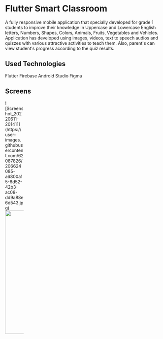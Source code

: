# Flutter Smart Classroom

A fully responsive mobile application that specially developed for grade 1 students to improve their knowledge in Uppercase and Lowercase English letters, Numbers, Shapes, Colors, Animals, Fruits, Vegetables and Vehicles. Application has developed using images, videos, text to speech audios and quizzes with various attractive activities to teach them. Also, parent's can view student's progress according to the quiz results.

## Used Technologies
  Flutter
  Firebase
  Android Studio
  Figma
  
##  Screens

<div style="width:60px ; height:60px">
![Screenshot_20220611-201411](https://user-images.githubusercontent.com/62087826/206624085-a6800a15-6d52-42b3-ac08-dd9a88e6d543.jpg)
<div>
  
<img src="https://user-images.githubusercontent.com/62087826/206624085-a6800a15-6d52-42b3-ac08-dd9a88e6d543.jpg" width="200" height="400">

